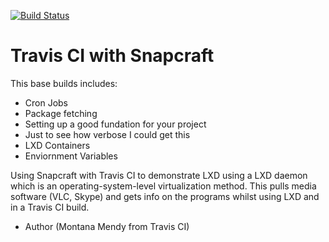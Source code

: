 [![Build Status](https://app.travis-ci.com/Montana/travis-snap-lxd.svg?branch=master)](https://app.travis-ci.com/Montana/travis-snap-lxd)

# Travis CI with Snapcraft 

This base builds includes: 

* Cron Jobs
* Package fetching
* Setting up a good fundation for your project 
* Just to see how verbose I could get this
* LXD Containers
* Enviornment Variables

Using Snapcraft with Travis CI to demonstrate LXD using a LXD daemon which is an operating-system-level virtualization method. This pulls media software (VLC, Skype) and gets info on the programs whilst using LXD and in a Travis CI build.

* Author (Montana Mendy from Travis CI)
